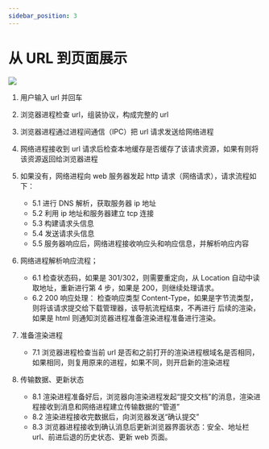 ```yaml
---
sidebar_position: 3
---
```


# 从 URL 到页面展示

![](https://static001.geekbang.org/resource/image/92/5d/92d73c75308e50d5c06ad44612bcb45d.png)

1. 用户输入 url 并回车

2. 浏览器进程检查 url，组装协议，构成完整的 url

3. 浏览器进程通过进程间通信（IPC）把 url 请求发送给网络进程

4. 网络进程接收到 url 请求后检查本地缓存是否缓存了该请求资源，如果有则将该资源返回给浏览器进程

5. 如果没有，网络进程向 web 服务器发起 http 请求（网络请求），请求流程如下：

   - 5.1 进行 DNS 解析，获取服务器 ip 地址
   - 5.2 利用 ip 地址和服务器建立 tcp 连接
   - 5.3 构建请求头信息
   - 5.4 发送请求头信息
   - 5.5 服务器响应后，网络进程接收响应头和响应信息，并解析响应内容

6. 网络进程解析响应流程；

   - 6.1 检查状态码，如果是 301/302，则需要重定向，从 Location 自动中读取地址，重新进行第 4 步，如果是 200，则继续处理请求。
   - 6.2 200 响应处理：
     检查响应类型 Content-Type，如果是字节流类型，则将该请求提交给下载管理器，该导航流程结束，不再进行
     后续的渲染，如果是 html 则通知浏览器进程准备渲染进程准备进行渲染。

7. 准备渲染进程
   - 7.1 浏览器进程检查当前 url 是否和之前打开的渲染进程根域名是否相同，如果相同，则复用原来的进程，如果不同，则开启新的渲染进程
8. 传输数据、更新状态
   - 8.1 渲染进程准备好后，浏览器向渲染进程发起“提交文档”的消息，渲染进程接收到消息和网络进程建立传输数据的“管道”
   - 8.2 渲染进程接收完数据后，向浏览器发送“确认提交”
   - 8.3 浏览器进程接收到确认消息后更新浏览器界面状态：安全、地址栏 url、前进后退的历史状态、更新 web 页面。
